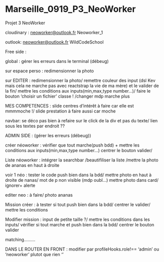 # Marseille_0919_P3_NeoWorker
Projet 3 NeoWorker




cloudinary :
neoworker@outlook.fr
Neoworker_1

outlook: 
neoworker@outlook.fr
WildCodeSchool


Free side :

global : gérer les erreurs dans le terminal (débeug)

sur espace perso : redimensionner la photo

sur EDITER : 
redimensionner la photo/
remettre couleur des input (dsl Kev mais cela ne marche pas avec reactstrap la vie de ma mère) et le valider de la fin/
mettre les conditions aux inputs(min,max,type number...)/ 
faire le bouton ‘choisir un fichier’ classe !
/changer mdp marche plus

MES COMPETENCES : 
slide centres d’intérêt à faire car elle est mmmmoche !/
slide prestation à faire aussi car moche 



navbar:
se déco pas bien à refaire sur le click de la div et pas du texte/ 
lien sous les textes par endroit ??



ADMIN SIDE : (gérer les erreurs (débeug))

créer néoworker : 
vérifier que tout marche(push bdd) + mettre les conditions aux inputs(min,max,type number…)
centrer le bouton valider/

Liste néoworker : 
intégrer la searchbar 
/beautifiliser la liste 
/mettre la photo de ananas en haut à droite
 
voir 1 néo : 
tester le code push bien dans la bdd/ 
mettre photo en haut à droite de nanas/ 
mot de p non visible (mdp oubl...)
mettre photo dans card/ 
ignorer+ alerte

editer neo : à faire/ photo ananas

Mission créer : 
à tester si tout push bien dans la bdd/ 
centrer le valider/ 
mettre les conditions

Modifier mission : 
input de petite taille ?/ 
mettre les conditions dans les inputs/ 
vérifier si tout marche et push bien dans la bdd/ 
centrer le bouton valider

matching………


DANS LE ROUTER EN FRONT : modifier par profileHooks.role!== ‘admin’ ou ‘neoworker’ plutot que rien ‘’